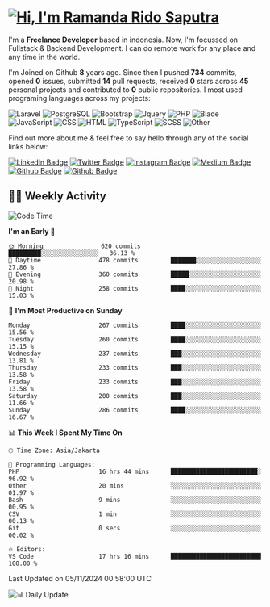 # [![Hi, I'm Ramanda Rido Saputra](https://readme-typing-svg.herokuapp.com?size=24&vCenter=true&lines=%F0%9F%91%8B+Hi%2C+I'm+Ramanda+Rido+Saputra+;%F0%9F%92%BB+Fullstack+Web+Developer+)](https://git.io/typing-svg)

I'm a **Freelance Developer** based in indonesia. Now, I'm focussed on Fullstack & Backend Development. I can do remote work for any place and any time in the world.

I'm Joined on Github **8** years ago. Since then I pushed **734** commits, opened **0** issues, submitted **14** pull requests, received **0** stars across **45** personal projects and contributed to **0** public repositories.
I most used programing languages across my projects:

![Laravel](https://img.shields.io/badge/Laravel-FF2D20?flat&logo=laravel&logoColor=white)
![PostgreSQL](https://img.shields.io/badge/PostgreSQL-316192?flat&logo=postgresql&logoColor=white)
![Bootstrap](https://img.shields.io/badge/Bootstrap-563D7C?flat&logo=bootstrap&logoColor=white)
![Jquery](https://img.shields.io/badge/jQuery-0769AD?flat&logo=jquery&logoColor=white)
![PHP](https://img.shields.io/badge/-PHP-%234F5D95?style=flat&logo=PHP&logoColor=white)
![Blade](https://img.shields.io/badge/-Blade-%23f7523f?style=flat&logo=Blade&logoColor=white)
![JavaScript](https://img.shields.io/badge/-JavaScript-%23f1e05a?style=flat&logo=JavaScript&logoColor=white)
![CSS](https://img.shields.io/badge/-CSS-%23563d7c?style=flat&logo=CSS&logoColor=white)
![HTML](https://img.shields.io/badge/-HTML-%23e34c26?style=flat&logo=HTML&logoColor=white)
![TypeScript](https://img.shields.io/badge/-TypeScript-%233178c6?style=flat&logo=TypeScript&logoColor=white)
![SCSS](https://img.shields.io/badge/-SCSS-%23c6538c?style=flat&logo=SCSS&logoColor=white)
![Other](https://img.shields.io/badge/-Other-%23ededed?style=flat&logo=Other&logoColor=white)

Find out more about me & feel free to say hello through any of the social links below:

[![Linkedin Badge](https://img.shields.io/badge/-ramandaaridogh-blue?style=flat&logo=Linkedin&logoColor=white&link=https://www.linkedin.com/in/ramanda-rido-saputra/)](https://www.linkedin.com/in/ramanda-rido-saputra/)
[![Twitter Badge](https://img.shields.io/badge/-ramandaaridogh-%231DA1F2.svg?style=flat&logo=twitter&logoColor=white&link=https://www.twitter.com/ramandaaridogh)](https://www.twitter.com/ramandaaridogh/)
[![Instagram Badge](https://img.shields.io/badge/-ramandaaridogh-purple?style=flat&logo=instagram&logoColor=white&link=https://instagram.com/ramandaaridogh_/)](https://instagram.com/ramandaaridogh_)
[![Medium Badge](https://img.shields.io/badge/-@ramandaaridogh-%2312100E.svg?style=flat&logo=Medium&logoColor=white&link=https://medium.com/@ramandaaridogh/)](https://medium.com/@ramandaaridogh)
[![Github Badge](https://img.shields.io/badge/-@ramandaaridogh-100000.svg?style=flat&logo=github&logoColor=white&link=https://github.com/ramandaaridogh)](https://github.com/ramandaaridogh)
[![Github Badge](https://img.shields.io/badge/-@mxcode-100000.svg?style=flat&logo=github&logoColor=white&link=https://github.com/ramanda-mxcode)](https://github.com/ramanda-mxcode)

## 👨‍💻 Weekly Activity
<!--START_SECTION:waka-->
![Code Time](http://img.shields.io/badge/Code%20Time-902%20hrs%2019%20mins-blue)

**I'm an Early 🐤** 

```text
🌞 Morning                620 commits         █████████░░░░░░░░░░░░░░░░   36.13 % 
🌆 Daytime                478 commits         ███████░░░░░░░░░░░░░░░░░░   27.86 % 
🌃 Evening                360 commits         █████░░░░░░░░░░░░░░░░░░░░   20.98 % 
🌙 Night                  258 commits         ████░░░░░░░░░░░░░░░░░░░░░   15.03 % 
```
📅 **I'm Most Productive on Sunday** 

```text
Monday                   267 commits         ████░░░░░░░░░░░░░░░░░░░░░   15.56 % 
Tuesday                  260 commits         ████░░░░░░░░░░░░░░░░░░░░░   15.15 % 
Wednesday                237 commits         ███░░░░░░░░░░░░░░░░░░░░░░   13.81 % 
Thursday                 233 commits         ███░░░░░░░░░░░░░░░░░░░░░░   13.58 % 
Friday                   233 commits         ███░░░░░░░░░░░░░░░░░░░░░░   13.58 % 
Saturday                 200 commits         ███░░░░░░░░░░░░░░░░░░░░░░   11.66 % 
Sunday                   286 commits         ████░░░░░░░░░░░░░░░░░░░░░   16.67 % 
```


📊 **This Week I Spent My Time On** 

```text
🕑︎ Time Zone: Asia/Jakarta

💬 Programming Languages: 
PHP                      16 hrs 44 mins      ████████████████████████░   96.92 % 
Other                    20 mins             ░░░░░░░░░░░░░░░░░░░░░░░░░   01.97 % 
Bash                     9 mins              ░░░░░░░░░░░░░░░░░░░░░░░░░   00.95 % 
CSV                      1 min               ░░░░░░░░░░░░░░░░░░░░░░░░░   00.13 % 
Git                      0 secs              ░░░░░░░░░░░░░░░░░░░░░░░░░   00.02 % 

🔥 Editors: 
VS Code                  17 hrs 16 mins      █████████████████████████   100.00 % 
```


 Last Updated on 05/11/2024 00:58:00 UTC
<!--END_SECTION:waka-->

![📊 Daily Update](https://github.com/ramandaaridogh/ramandaaridogh/actions/workflows/update-activity.yml/badge.svg)
